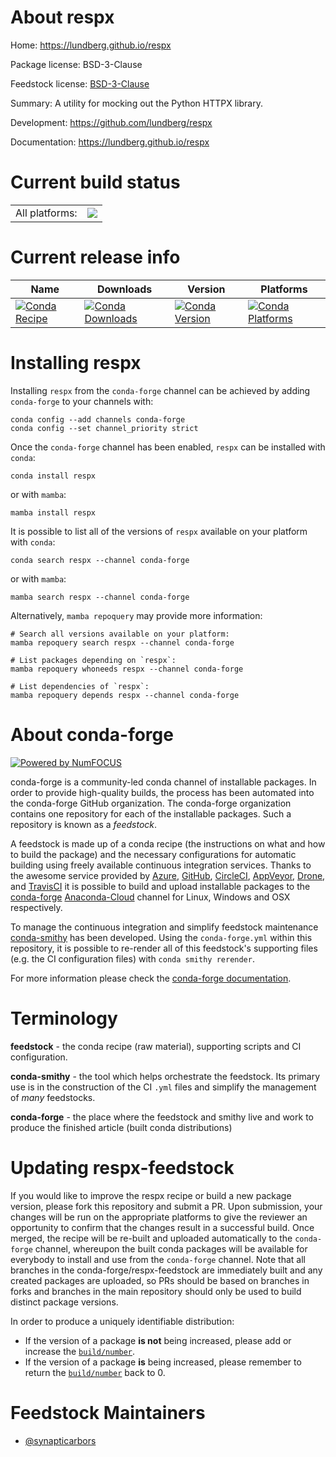 About respx
===========

Home: https://lundberg.github.io/respx

Package license: BSD-3-Clause

Feedstock license: [BSD-3-Clause](https://github.com/conda-forge/respx-feedstock/blob/main/LICENSE.txt)

Summary: A utility for mocking out the Python HTTPX library.

Development: https://github.com/lundberg/respx

Documentation: https://lundberg.github.io/respx

Current build status
====================


<table><tr><td>All platforms:</td>
    <td>
      <a href="https://dev.azure.com/conda-forge/feedstock-builds/_build/latest?definitionId=9548&branchName=main">
        <img src="https://dev.azure.com/conda-forge/feedstock-builds/_apis/build/status/respx-feedstock?branchName=main">
      </a>
    </td>
  </tr>
</table>

Current release info
====================

| Name | Downloads | Version | Platforms |
| --- | --- | --- | --- |
| [![Conda Recipe](https://img.shields.io/badge/recipe-respx-green.svg)](https://anaconda.org/conda-forge/respx) | [![Conda Downloads](https://img.shields.io/conda/dn/conda-forge/respx.svg)](https://anaconda.org/conda-forge/respx) | [![Conda Version](https://img.shields.io/conda/vn/conda-forge/respx.svg)](https://anaconda.org/conda-forge/respx) | [![Conda Platforms](https://img.shields.io/conda/pn/conda-forge/respx.svg)](https://anaconda.org/conda-forge/respx) |

Installing respx
================

Installing `respx` from the `conda-forge` channel can be achieved by adding `conda-forge` to your channels with:

```
conda config --add channels conda-forge
conda config --set channel_priority strict
```

Once the `conda-forge` channel has been enabled, `respx` can be installed with `conda`:

```
conda install respx
```

or with `mamba`:

```
mamba install respx
```

It is possible to list all of the versions of `respx` available on your platform with `conda`:

```
conda search respx --channel conda-forge
```

or with `mamba`:

```
mamba search respx --channel conda-forge
```

Alternatively, `mamba repoquery` may provide more information:

```
# Search all versions available on your platform:
mamba repoquery search respx --channel conda-forge

# List packages depending on `respx`:
mamba repoquery whoneeds respx --channel conda-forge

# List dependencies of `respx`:
mamba repoquery depends respx --channel conda-forge
```


About conda-forge
=================

[![Powered by
NumFOCUS](https://img.shields.io/badge/powered%20by-NumFOCUS-orange.svg?style=flat&colorA=E1523D&colorB=007D8A)](https://numfocus.org)

conda-forge is a community-led conda channel of installable packages.
In order to provide high-quality builds, the process has been automated into the
conda-forge GitHub organization. The conda-forge organization contains one repository
for each of the installable packages. Such a repository is known as a *feedstock*.

A feedstock is made up of a conda recipe (the instructions on what and how to build
the package) and the necessary configurations for automatic building using freely
available continuous integration services. Thanks to the awesome service provided by
[Azure](https://azure.microsoft.com/en-us/services/devops/), [GitHub](https://github.com/),
[CircleCI](https://circleci.com/), [AppVeyor](https://www.appveyor.com/),
[Drone](https://cloud.drone.io/welcome), and [TravisCI](https://travis-ci.com/)
it is possible to build and upload installable packages to the
[conda-forge](https://anaconda.org/conda-forge) [Anaconda-Cloud](https://anaconda.org/)
channel for Linux, Windows and OSX respectively.

To manage the continuous integration and simplify feedstock maintenance
[conda-smithy](https://github.com/conda-forge/conda-smithy) has been developed.
Using the ``conda-forge.yml`` within this repository, it is possible to re-render all of
this feedstock's supporting files (e.g. the CI configuration files) with ``conda smithy rerender``.

For more information please check the [conda-forge documentation](https://conda-forge.org/docs/).

Terminology
===========

**feedstock** - the conda recipe (raw material), supporting scripts and CI configuration.

**conda-smithy** - the tool which helps orchestrate the feedstock.
                   Its primary use is in the construction of the CI ``.yml`` files
                   and simplify the management of *many* feedstocks.

**conda-forge** - the place where the feedstock and smithy live and work to
                  produce the finished article (built conda distributions)


Updating respx-feedstock
========================

If you would like to improve the respx recipe or build a new
package version, please fork this repository and submit a PR. Upon submission,
your changes will be run on the appropriate platforms to give the reviewer an
opportunity to confirm that the changes result in a successful build. Once
merged, the recipe will be re-built and uploaded automatically to the
`conda-forge` channel, whereupon the built conda packages will be available for
everybody to install and use from the `conda-forge` channel.
Note that all branches in the conda-forge/respx-feedstock are
immediately built and any created packages are uploaded, so PRs should be based
on branches in forks and branches in the main repository should only be used to
build distinct package versions.

In order to produce a uniquely identifiable distribution:
 * If the version of a package **is not** being increased, please add or increase
   the [``build/number``](https://docs.conda.io/projects/conda-build/en/latest/resources/define-metadata.html#build-number-and-string).
 * If the version of a package **is** being increased, please remember to return
   the [``build/number``](https://docs.conda.io/projects/conda-build/en/latest/resources/define-metadata.html#build-number-and-string)
   back to 0.

Feedstock Maintainers
=====================

* [@synapticarbors](https://github.com/synapticarbors/)

